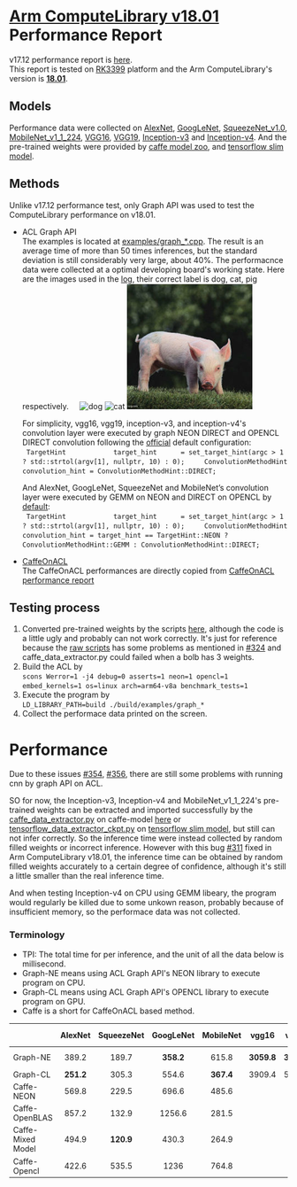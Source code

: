 # [Arm ComputeLibrary v18.01](https://github.com/ARM-software/ComputeLibrary/tree/v18.01) Performance Report  
v17.12 performance report is [here](https://github.com/zhaofenqiang/Test_ComputeLibrary).  
This report is tested on [RK3399](http://wiki.t-firefly.com/index.php/Firefly-RK3399) platform and the Arm ComputeLibrary's version is [**18.01**](https://github.com/ARM-software/ComputeLibrary/tree/v18.01).

## Models
Performance data were collected on [AlexNet](https://github.com/zhaofenqiang/ACLPerformanceTest/blob/master/ComputeLibrary_v1801/examples/graph_alexnet.cpp), [GoogLeNet](https://github.com/zhaofenqiang/ACLPerformanceTest/blob/master/ComputeLibrary_v1801/examples/graph_googlenet.cpp), [SqueezeNet_v1.0](https://github.com/zhaofenqiang/ACLPerformanceTest/blob/master/ComputeLibrary_v1801/examples/graph_squeezenet.cpp), [MobileNet_v1_1_224](https://github.com/zhaofenqiang/ACLPerformanceTest/blob/master/ComputeLibrary_v1801/examples/graph_mobilenet.cpp), [VGG16](https://github.com/zhaofenqiang/ACLPerformanceTest/blob/master/ComputeLibrary_v1801/examples/graph_vgg16.cpp), [VGG19](https://github.com/zhaofenqiang/ACLPerformanceTest/blob/master/ComputeLibrary_v1801/examples/graph_vgg19.cpp), [Inception-v3](https://github.com/zhaofenqiang/ACLPerformanceTest/blob/master/ComputeLibrary_v1801/examples/graph_inception_v3.cpp) and [Inception-v4](https://github.com/zhaofenqiang/ACLPerformanceTest/blob/master/ComputeLibrary_v1801/examples/graph_inception_v4.cpp).
And the pre-trained weights were provided by [caffe model zoo](https://github.com/BVLC/caffe/wiki/Model-Zoo), and [tensorflow slim model](https://github.com/tensorflow/models/tree/master/research/slim#pre-trained-models).

## Methods    
Unlike v17.12 performance test, only Graph API was used to test the ComputeLibrary performance on v18.01.  
+ ACL Graph API   
The examples is located at [examples/graph_*.cpp](https://github.com/zhaofenqiang/ACLPerformanceTest/tree/master/ComputeLibrary_v1801/examples).  The result is an average time of more than 50 times inferences, but the standard deviation is still considerably very large, about 40%. The performacnce data were collected at a optimal developing board's working state. Here are the images used in the [log](https://github.com/zhaofenqiang/ACLPerformanceTest/blob/master/ComputeLibrary_v1801/log/v1801_log), their correct label is dog, cat, pig respectively.     
![dog](https://raw.githubusercontent.com/zhaofenqiang/ComputeLibrary/master/data/images/dog.jpg)  ![cat](https://raw.githubusercontent.com/zhaofenqiang/ComputeLibrary/master/data/images/cat_227.jpg)  ![pig](https://raw.githubusercontent.com/zhaofenqiang/ACLPerformanceTest/master/ComputeLibrary_v1801/data/images/pig.jpg)  

    For simplicity, vgg16, vgg19, inception-v3, and inception-v4's convolution layer were executed by graph NEON DIRECT and OPENCL DIRECT convolution following the [official](https://github.com/zhaofenqiang/ACLPerformanceTest/blob/fc99318d5062fe93455bedfec7e01e308aa02aff/ComputeLibrary_v1801/examples/graph_inception_v3.cpp#L56) default configuration:   
` 
TargetHint            target_hint      = set_target_hint(argc > 1 ? std::strtol(argv[1], nullptr, 10) : 0);    
  ConvolutionMethodHint convolution_hint = ConvolutionMethodHint::DIRECT;
  `

    And AlexNet, GoogLeNet, SqueezeNet and MobileNet’s convolution layer were executed by GEMM on NEON and DIRECT on OPENCL by [default](https://github.com/zhaofenqiang/ACLPerformanceTest/blob/fc99318d5062fe93455bedfec7e01e308aa02aff/ComputeLibrary_v1801/examples/graph_alexnet.cpp#L57):  
` 
TargetHint            target_hint      = set_target_hint(argc > 1 ? std::strtol(argv[1], nullptr, 10) : 0);    
  ConvolutionMethodHint convolution_hint = target_hint == TargetHint::NEON ? ConvolutionMethodHint::GEMM : ConvolutionMethodHint::DIRECT;
  `

+  [CaffeOnACL](https://github.com/OAID/caffeOnACL)    
The CaffeOnACL performances are directly copied from [CaffeOnACL performance report](https://github.com/OAID/CaffeOnACL/blob/master/acl_openailab/performance_report.pdf)

##  Testing process    
1. Converted pre-trained weights by the scripts [here](https://github.com/zhaofenqiang/ACLPerformanceTest/tree/master/ComputeLibrary_v1801/scripts), although the code is a little ugly and probably can not work correctly. It's just for reference because the [raw scripts](https://github.com/ARM-software/ComputeLibrary/tree/master/scripts) has some problems as mentioned in [#324](https://github.com/ARM-software/ComputeLibrary/issues/324) and caffe_data_extractor.py could failed when a bolb has 3 weights. 
2. Build the ACL by  
`scons Werror=1 -j4 debug=0 asserts=1 neon=1 opencl=1 embed_kernels=1 os=linux arch=arm64-v8a benchmark_tests=1`   
3. Execute the program by   
`LD_LIBRARY_PATH=build ./build/examples/graph_*`
4. Collect the performace data printed on the screen.

# Performance  
Due to these issues [#354](https://github.com/ARM-software/ComputeLibrary/issues/354), [#356](https://github.com/ARM-software/ComputeLibrary/issues/356), there are still some problems with running cnn by graph API on ACL.

SO for now, the Inception-v3, Inception-v4 and MobileNet_v1_1_224's pre-trained weights can be extracted and imported successfully by the [caffe_data_extractor.py](https://github.com/zhaofenqiang/ACLPerformanceTest/blob/master/ComputeLibrary_v1801/scripts/caffe_data_extractor.py) on caffe-model [here](https://github.com/soeaver/caffe-model) or [tensorflow_data_extractor_ckpt.py](https://github.com/zhaofenqiang/ACLPerformanceTest/blob/master/ComputeLibrary_v1801/scripts/tensorflow_data_extractor_ckpt.py) on [tensorflow slim model](https://github.com/tensorflow/models/tree/master/research/slim#pre-trained-models), but still can not infer correctly. So the inference time were instead collected by random filled weights or incorrect inference. However with this bug [#311](https://github.com/ARM-software/ComputeLibrary/issues/311) fixed in Arm ComputeLibrary v18.01, the inference time can be obtained by random filled weights accurately to a certain degree of confidence, although it's still a little smaller than the real inference time.   

And when testing Inception-v4 on CPU using GEMM libeary, the program would regularly be killed due to some unkown reason, probably because of insufficient memory, so the performace data was not collected.

###  Terminology   
- TPI: The total time for per inference, and the unit of all the data below is millisecond.  
- Graph-NE means using ACL Graph API's NEON library to execute program on CPU.
- Graph-CL means using ACL Graph API's OPENCL library to execute program on GPU.
- Caffe is a short for CaffeOnACL based method.

|   |AlexNet|	SqueezeNet	|GoogLeNet|	MobileNet|	vgg16	|vgg19	|Inception-v3|	Inception-v4
| - | :-: | :-: | :-: | :-: | :-: | :-: |  :-: |  :-: | 
|Graph-NE	|389.2|	189.7	|**358.2**	|615.8	|**3059.8**|	**3702.2**	|**1022**	|Memory N/A
|Graph-CL	|**251.2**	|305.3	|554.6	|**367.4**	|3909.4	|5083.2|	1421|	3276.6
|Caffe-NEON	|569.8	|229.5	|696.6	|485.6				
|Caffe-OpenBLAS	|857.2	|132.9	|1256.6	|281.5				
|Caffe-Mixed Model	|494.9	|**120.9**	|430.3	|264.9				
|Caffe-Opencl	|422.6	|535.5	|1236	|764.8			

